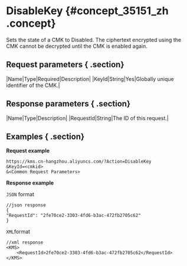 # DisableKey {#concept_35151_zh .concept}

Sets the state of a CMK to Disabled. The ciphertext encrypted using the CMK cannot be decrypted until the CMK is enabled again.

## Request parameters { .section}

|Name|Type|Required|Description|
|KeyId|String|Yes|Globally unique identifier of the CMK.|

## Response parameters { .section}

|Name|Type|Description|
|RequestId|String|The ID of this request.|

## Examples { .section}

**Request example**

```
https://kms.cn-hangzhou.aliyuncs.com/?Action=DisableKey
&KeyId=<cmkid>
&<Common Request Parameters>

```

**Response example**

 `JSON` format

```
//json response
{
"RequestId": "2fe70ce2-3303-4fd6-b3ac-472fb2705c62"
}

```

 `XML`format

```
//xml response
<KMS>
    <RequestId>2fe70ce2-3303-4fd6-b3ac-472fb2705c62</RequestId>
</KMS>

```

